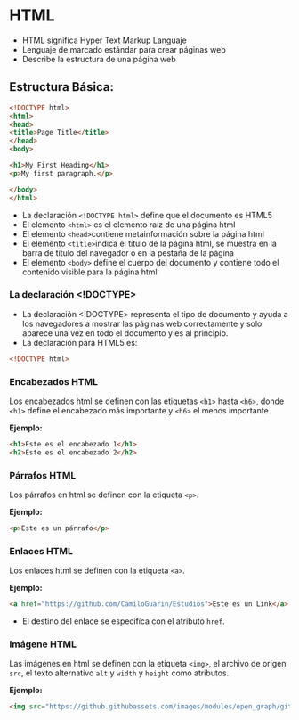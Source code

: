 # HTML
- HTML significa Hyper Text Markup Languaje
- Lenguaje de marcado estándar para crear páginas web
- Describe la estructura de una página web
## Estructura Básica:
```html
<!DOCTYPE html>
<html>
<head>
<title>Page Title</title>
</head>
<body>

<h1>My First Heading</h1>
<p>My first paragraph.</p>

</body>
</html>
```
- La declaración ```<!DOCTYPE html>``` define que el documento es HTML5
- El elemento ```<html>``` es el elemento raíz de una página html
- El elemento ```<head>```contiene metainformación sobre la página html
- El elemento ```<title>```indica el título de la página html, se muestra en la barra de título del navegador o en la pestaña de la página
- El elemento ```<body>``` define el cuerpo del documento y contiene todo el contenido visible para la página html
### La declaración <!DOCTYPE>
* La declaración <!DOCTYPE> representa el tipo de documento y ayuda a los navegadores a mostrar las páginas web correctamente y solo aparece una vez en todo el documento y es al principio.
* La declaración para HTML5 es:
```html
<!DOCTYPE html>
```

### Encabezados HTML
Los encabezados html se definen con las etiquetas ```<h1>``` hasta ```<h6>```, donde ```<h1>``` define el encabezado más importante y ```<h6>``` el menos importante.

**Ejemplo:**
  ```html
  <h1>Este es el encabezado 1</h1>
  <h2>Este es el encabezado 2</h2>
  ```
### Párrafos HTML
Los párrafos en html se definen con la etiqueta ```<p>```.

**Ejemplo:**
  ```html
  <p>Este es un párrafo</p>
  ```
### Enlaces HTML
Los enlaces html se definen con la etiqueta ```<a>```.

**Ejemplo:**
  ```html
  <a href="https://github.com/CamiloGuarin/Estudios">Este es un Link</a>
  ```
- El destino del enlace se especifíca con el atributo ```href```.
### Imágene HTML
Las imágenes en html se definen con la etiqueta ```<img>```, el archivo de origen ```src```, el texto alternativo ```alt``` y ```width``` y ```height``` como atributos.

**Ejemplo:**
```html
<img src="https://github.githubassets.com/images/modules/open_graph/github-octocat.png" alt="github.com" width="120" height="170">

